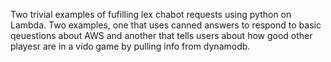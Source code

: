 Two trivial examples of fufilling lex chabot requests using python on Lambda. Two examples, one that uses canned answers to respond to basic qeuestions about AWS and another that tells users about how good other playesr are in a vido game by pulling info from dynamodb.
